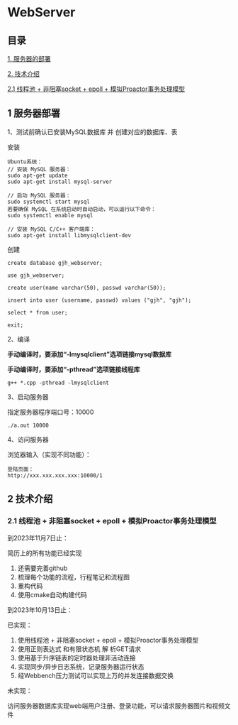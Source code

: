 # WebServer

## 目录

[1. 服务器的部署](#1)

[2. 技术介绍](#2)

[2.1 线程池 + 非阻塞socket + epoll + 模拟Proactor事务处理模型](#2-1)


## <a id="1">1 服务器部署</a>

1、测试前确认已安装MySQL数据库 并 创建对应的数据库、表

安装

```
Ubuntu系统：
// 安装 MySQL 服务器：
sudo apt-get update
sudo apt-get install mysql-server

// 启动 MySQL 服务器：
sudo systemctl start mysql
若要确保 MySQL 在系统启动时自动启动，可以运行以下命令：
sudo systemctl enable mysql

// 安装 MySQL C/C++ 客户端库：
sudo apt-get install libmysqlclient-dev
```

创建

```
create database gjh_webserver;

use gjh_webserver;

create user(name varchar(50), passwd varchar(50));

insert into user (username, passwd) values ("gjh", "gjh");

select * from user;

exit;
```

2、编译

**手动编译时，要添加“-lmysqlclient”选项链接mysql数据库**

**手动编译时，要添加“-pthread”选项链接线程库**

`g++ *.cpp -pthread -lmysqlclient`

3、启动服务器

指定服务器程序端口号：10000

`./a.out 10000`

4、访问服务器

浏览器输入（实现不同功能）：

    登陆页面：
    http://xxx.xxx.xxx.xxx:10000/1

## <a id="2">2 技术介绍</a>

### <a id="2-1">2.1 线程池 + 非阻塞socket + epoll + 模拟Proactor事务处理模型</a>













到2023年11月7日止：

简历上的所有功能已经实现

1. 还需要完善github
2. 梳理每个功能的流程，行程笔记和流程图
3. 重构代码
4. 使用cmake自动构建代码

到2023年10月13日止：

已实现：

1. 使用线程池 + 非阻塞socket + epoll + 模拟Proactor事务处理模型
2. 使用正则表达式 和有限状态机 解 析GET请求
3. 使用基于升序链表的定时器处理非活动连接
4. 实现同步/异步日志系统，记录服务器运行状态
5. 经Webbench压力测试可以实现上万的并发连接数据交换

未实现：

访问服务器数据库实现web端用户注册、登录功能，可以请求服务器图片和视频文件
